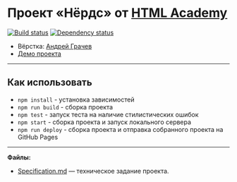 # Проект «Нёрдс» от [HTML Academy](https://htmlacademy.ru/)

[![Build status][travis-image]][travis-url] [![Dependency status][dependency-image]][dependency-url]

* Вёрстка: [Андрей Грачев](https://github.com/andreysgra/)
* [Демо проекта](https://andreysgra.github.io/nerds/)

---

## Как использовать

* `npm install` - установка зависимостей
* `npm run build` - сборка проекта
* `npm test` - запуск теста на наличие стилистических ошибок
* `npm start` - сборка проекта и запуск локального сервера
* `npm run deploy` - сборка проекта и отправка собранного проекта на GitHub Pages

---

**Файлы:**

* [Specification.md](Specification.md) — техническое задание проекта.

[travis-image]: https://travis-ci.org/andreysgra/nerds.svg?branch=master
[travis-url]: https://travis-ci.org/andreysgra/nerds
[dependency-image]: https://david-dm.org/andreysgra/nerds/dev-status.svg?style=flat-square
[dependency-url]: https://david-dm.org/andreysgra/nerds?type=dev
